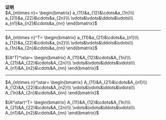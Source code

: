 **证明**    
 $A_{n\times n}=    
\begin{bmatrix}    
a_{11}&a_{12}&\cdots&a_{1n}\\\     
a_{21}&a_{22}&\cdots&a_{2n}\\\     
\vdots&\vdots&\ddots&\vdots\\\     
a_{n1}&a_{n2}&\cdots&a_{nn}    
\end{bmatrix}$     
    
---    
 $A_{n\times n}^T=    
\begin{bmatrix}    
a_{11}&a_{21}&\cdots&a_{n1}\\\     
a_{12}&a_{22}&\cdots&a_{n2}\\\     
\vdots&\vdots&\ddots&\vdots\\\     
a_{1n}&a_{2n}&\cdots&a_{nn}    
\end{bmatrix}$     
    
 $(A^T)^\star=    
\begin{bmatrix}    
A_{11}&A_{12}&\cdots&A_{1n}\\\     
A_{21}&A_{22}&\cdots&A_{2n}\\\     
\vdots&\vdots&\ddots&\vdots\\\     
A_{n1}&A_{n2}&\cdots&A_{nn}    
\end{bmatrix}$     
    
---    
 $A_{n\times n}^\star=    
\begin{bmatrix}    
A_{11}&A_{21}&\cdots&A_{n1}\\\     
A_{12}&A_{22}&\cdots&A_{n2}\\\     
\vdots&\vdots&\ddots&\vdots\\\     
A_{1n}&A_{2n}&\cdots&A_{nn}    
\end{bmatrix}$     
    
 $(A^\star)^T=    
\begin{bmatrix}    
A_{11}&A_{12}&\cdots&A_{1n}\\\     
A_{21}&A_{22}&\cdots&A_{2n}\\\     
\vdots&\vdots&\ddots&\vdots\\\     
A_{n1}&A_{n2}&\cdots&A_{nn}    
\end{bmatrix}$     

